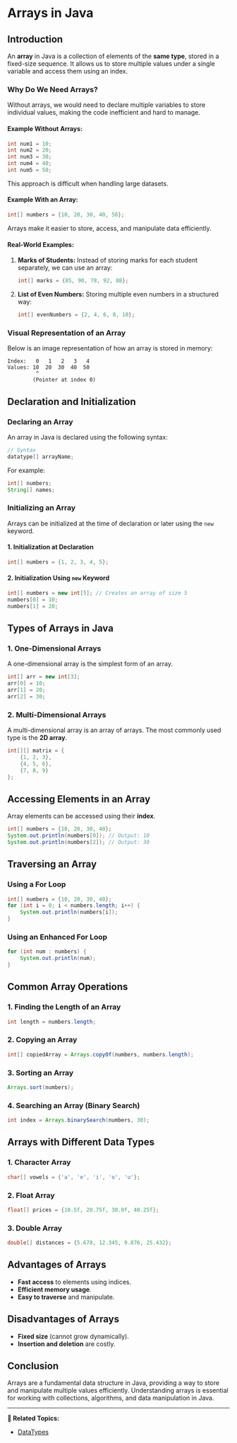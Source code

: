 # Arrays in Java

## Introduction
An **array** in Java is a collection of elements of the **same type**, stored in a fixed-size sequence. 
It allows us to store multiple values under a single variable and access them using an index.

### **Why Do We Need Arrays?**
Without arrays, we would need to declare multiple variables to store individual values, making the code inefficient and hard to manage.

#### **Example Without Arrays:**
```java
int num1 = 10;
int num2 = 20;
int num3 = 30;
int num4 = 40;
int num5 = 50;
```
This approach is difficult when handling large datasets.

#### **Example With an Array:**
```java
int[] numbers = {10, 20, 30, 40, 50};
```
Arrays make it easier to store, access, and manipulate data efficiently.

#### **Real-World Examples:**
1. **Marks of Students:** Instead of storing marks for each student separately, we can use an array:
   ```java
   int[] marks = {85, 90, 78, 92, 88};
   ```
2. **List of Even Numbers:** Storing multiple even numbers in a structured way:
   ```java
   int[] evenNumbers = {2, 4, 6, 8, 10};
   ```

### **Visual Representation of an Array**
Below is an image representation of how an array is stored in memory:

```
Index:   0   1   2   3   4
Values: 10  20  30  40  50
         ^
        (Pointer at index 0)
```

## Declaration and Initialization

### Declaring an Array
An array in Java is declared using the following syntax:

```java
// Syntax
datatype[] arrayName;
```

For example:
```java
int[] numbers;
String[] names;
```

### Initializing an Array
Arrays can be initialized at the time of declaration or later using the `new` keyword.

#### **1. Initialization at Declaration**
```java
int[] numbers = {1, 2, 3, 4, 5};
```

#### **2. Initialization Using `new` Keyword**
```java
int[] numbers = new int[5]; // Creates an array of size 5
numbers[0] = 10;
numbers[1] = 20;
```

## Types of Arrays in Java
### **1. One-Dimensional Arrays**
A one-dimensional array is the simplest form of an array.
```java
int[] arr = new int[3];
arr[0] = 10;
arr[1] = 20;
arr[2] = 30;
```

### **2. Multi-Dimensional Arrays**
A multi-dimensional array is an array of arrays. The most commonly used type is the **2D array**.
```java
int[][] matrix = {
    {1, 2, 3},
    {4, 5, 6},
    {7, 8, 9}
};
```

## Accessing Elements in an Array
Array elements can be accessed using their **index**.
```java
int[] numbers = {10, 20, 30, 40};
System.out.println(numbers[0]); // Output: 10
System.out.println(numbers[2]); // Output: 30
```

## Traversing an Array
### **Using a For Loop**
```java
int[] numbers = {10, 20, 30, 40};
for (int i = 0; i < numbers.length; i++) {
    System.out.println(numbers[i]);
}
```

### **Using an Enhanced For Loop**
```java
for (int num : numbers) {
    System.out.println(num);
}
```

## Common Array Operations
### **1. Finding the Length of an Array**
```java
int length = numbers.length;
```

### **2. Copying an Array**
```java
int[] copiedArray = Arrays.copyOf(numbers, numbers.length);
```

### **3. Sorting an Array**
```java
Arrays.sort(numbers);
```

### **4. Searching an Array (Binary Search)**
```java
int index = Arrays.binarySearch(numbers, 30);
```

## Arrays with Different Data Types
### **1. Character Array**
```java
char[] vowels = {'a', 'e', 'i', 'o', 'u'};
```

### **2. Float Array**
```java
float[] prices = {10.5f, 20.75f, 30.0f, 40.25f};
```

### **3. Double Array**
```java
double[] distances = {5.678, 12.345, 9.876, 25.432};
```

## Advantages of Arrays
- **Fast access** to elements using indices.
- **Efficient memory usage**.
- **Easy to traverse** and manipulate.

## Disadvantages of Arrays
- **Fixed size** (cannot grow dynamically).
- **Insertion and deletion** are costly.

## Conclusion
Arrays are a fundamental data structure in Java, providing a way to store and manipulate multiple values efficiently. Understanding arrays is essential for working with collections, algorithms, and data manipulation in Java.

---

**🔗 Related Topics:**
- [DataTypes](../datatypes)

